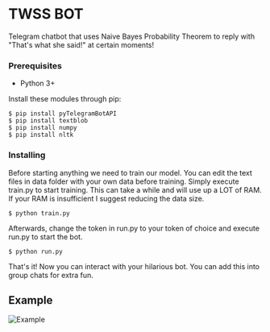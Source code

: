 # TWSS BOT

Telegram chatbot that uses Naive Bayes Probability Theorem to reply with "That's what she said!" at certain moments! 

### Prerequisites
* Python 3+

Install these modules through pip:

```
$ pip install pyTelegramBotAPI
$ pip install textblob
$ pip install numpy
$ pip install nltk
```

### Installing

Before starting anything we need to train our model. You can edit the text files in data folder with your own data before training. Simply execute train.py to start training. This can take a while and will use up a LOT of RAM. If your RAM is insufficient I suggest reducing the data size. 

```
$ python train.py
```

Afterwards, change the token in run.py to your token of choice and execute run.py to start the bot.

```
$ python run.py
```

That's it! Now you can interact with your hilarious bot. You can add this into group chats for extra fun.

## Example

![Example](https://i.imgur.com/1NcilGq.png)
